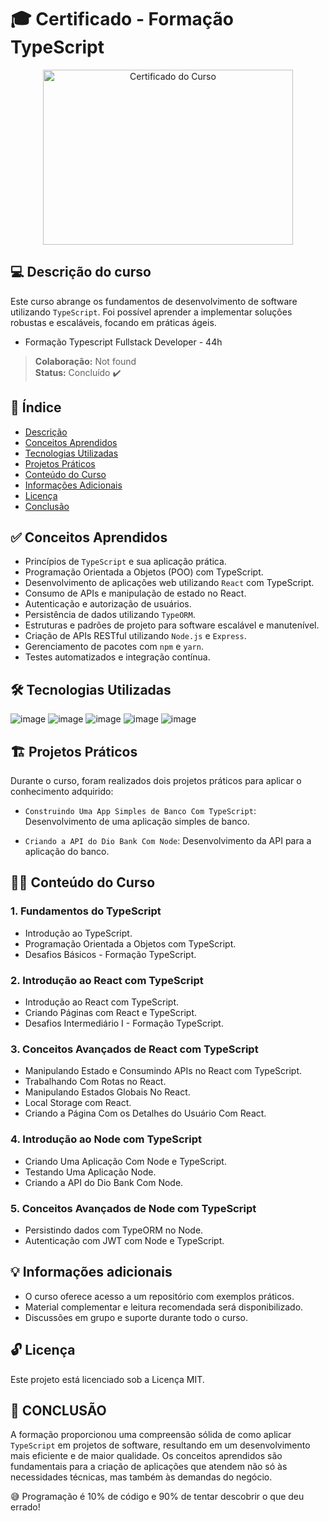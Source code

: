 # 🎓 Certificado - Formação TypeScript

<p align="center">
  <img alt="Certificado do Curso" src="https://hermes.dio.me/certificates/cover/WBO2UA7J.jpg" width="400px" height="280px">
</p>

## 💻 Descrição do curso

Este curso abrange os fundamentos de desenvolvimento de software utilizando `TypeScript`. Foi possível aprender a implementar soluções robustas e escaláveis, focando em práticas ágeis.

   - Formação Typescript Fullstack Developer - 44h

> **Colaboração:** Not found  
> **Status:**  Concluído  ✔️

## 📜 Índice

- [Descrição](#-descrição-do-curso)
- [Conceitos Aprendidos](#-conceitos-aprendidos)
- [Tecnologias Utilizadas](#--tecnologias-utilizadas)
- [Projetos Práticos](#-projetos-práticos)
- [Conteúdo do Curso](#-conteúdo-do-curso)
- [Informações Adicionais](#-informações-adicionais)
- [Licença](#-licença)
- [Conclusão](#-conclusão)

## ✅ Conceitos Aprendidos 

- Princípios de `TypeScript` e sua aplicação prática.
- Programação Orientada a Objetos (POO) com TypeScript.
- Desenvolvimento de aplicações web utilizando `React` com TypeScript.
- Consumo de APIs e manipulação de estado no React.
- Autenticação e autorização de usuários.
- Persistência de dados utilizando `TypeORM`.
- Estruturas e padrões de projeto para software escalável e manutenível.
- Criação de APIs RESTful utilizando `Node.js` e `Express`.
- Gerenciamento de pacotes com `npm` e `yarn`.
- Testes automatizados e integração contínua.

## 🛠 Tecnologias Utilizadas

![image](https://img.shields.io/badge/TypeScript-007ACC?style=for-the-badge&logo=typescript&logoColor=white)
![image](https://img.shields.io/badge/Node.js-339933?style=for-the-badge&logo=nodedotjs&logoColor=white)
![image](https://img.shields.io/badge/Express.js-000000?style=for-the-badge&logo=express&logoColor=white)
![image](https://img.shields.io/badge/React-61DAFB?style=for-the-badge&logo=react&logoColor=black)
![image](https://img.shields.io/badge/TypeORM-1A1A1A?style=for-the-badge&logo=typeorm&logoColor=white)

## 🏗 Projetos Práticos

Durante o curso, foram realizados dois projetos práticos para aplicar o conhecimento adquirido:

- `Construindo Uma App Simples de Banco Com TypeScript`: Desenvolvimento de uma aplicação simples de banco.

- `Criando a API do Dio Bank Com Node`: Desenvolvimento da API para a aplicação do banco.

## 👨‍💻 Conteúdo do Curso

### 1. Fundamentos do TypeScript
   - Introdução ao TypeScript.
   - Programação Orientada a Objetos com TypeScript.
   - Desafios Básicos - Formação TypeScript.

### 2. Introdução ao React com TypeScript
   - Introdução ao React com TypeScript.
   - Criando Páginas com React e TypeScript.
   - Desafios Intermediário I - Formação TypeScript.

### 3. Conceitos Avançados de React com TypeScript
   - Manipulando Estado e Consumindo APIs no React com TypeScript.
   - Trabalhando Com Rotas no React.
   - Manipulando Estados Globais No React.
   - Local Storage com React.
   - Criando a Página Com os Detalhes do Usuário Com React.

### 4. Introdução ao Node com TypeScript
   - Criando Uma Aplicação Com Node e TypeScript.
   - Testando Uma Aplicação Node.
   - Criando a API do Dio Bank Com Node.

### 5. Conceitos Avançados de Node com TypeScript
   - Persistindo dados com TypeORM no Node.
   - Autenticação com JWT com Node e TypeScript.

## 💡 Informações adicionais

- O curso oferece acesso a um repositório com exemplos práticos.
- Material complementar e leitura recomendada será disponibilizado.
- Discussões em grupo e suporte durante todo o curso.

## 🔓 Licença

Este projeto está licenciado sob a Licença MIT.

## 🏁 CONCLUSÃO

A formação proporcionou uma compreensão sólida de como aplicar `TypeScript` em projetos de software, resultando em um desenvolvimento mais eficiente e de maior qualidade. Os conceitos aprendidos são fundamentais para a criação de aplicações que atendem não só às necessidades técnicas, mas também às demandas do negócio.

😅 Programação é 10% de código e 90% de tentar descobrir o que deu errado!
